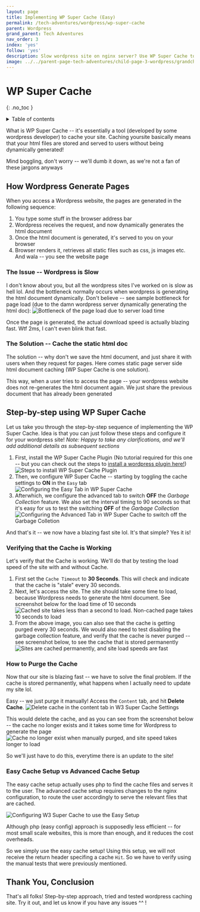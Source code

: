 ```yaml
---
layout: page
title: Implementing WP Super Cache (Easy)
permalink: /tech-adventures/wordpress/wp-super-cache
parent: Wordpress
grand_parent: Tech Adventures
nav_order: 3
index: 'yes'
follow: 'yes'
description: Slow wordpress site on nginx server? Use WP Super Cache to boost your site load times
image: ../../parent-page-tech-adventures/child-page-3-wordpress/grandchile-page-3-wp-super-cache/w3-super-cache.jpg
---
```


# WP Super Cache

{: .no_toc }

<details closed markdown="block">
  <summary>
    Table of contents
  </summary>
  {: .text-delta }
- TOC
{:toc}
</details>

What is WP Super Cache -- it's essentially a tool (developed by some wordpress developer) to cache your site. Caching yoursite basically means that your html files are stored and served to users without being dynamically generated!

Mind boggling, don't worry -- we'll dumb it down, as we're not a fan of these jargons anyways

## How Wordpress Generate Pages

When you access a Wordpress website, the pages are generated in the following sequence:
1. You type some stuff in the browser address bar
2. Wordpress receives the request, and now dynamically generates the html document
3. Once the html document is generated, it's served to you on your browser
4. Browser renders it, retrieves all static files such as css, js images etc. And wala -- you see the website page

### The Issue -- Wordpress is Slow

I don't know about you, but all the wordpress sites I've worked on is slow as hell lol. And the bottleneck normally occurs when wordpress is generating the html document dynamically. Don't believe -- see sample bottleneck for page load (due to the damn wordpress server dynamically generating the html doc):
![Bottleneck of the page load due to server load time](../../parent-page-tech-adventures/child-page-3-wordpress/grandchile-page-3-wp-super-cache/image-content-download-speed.png)

Once the page is generated, the actual download speed is actually blazing fast. Wtf 2ms, I can't even blink that fast.

### The Solution -- Cache the static html doc
The solution -- why don't we save the html document, and just share it with users when they request for pages. Here comes static page server side html document caching (WP Super Cache is one solution).

This way, when a user tries to access the page -- your wordpress website does not re-generates the html document again. We just share the previous document that has already been generated

## Step-by-step using WP Super Cache

Let us take you through the step-by-step sequence of implementing the WP Super Cache. Idea is that you can just follow these steps and configure it for your wordpress site!
_Note: Happy to take any clarifications, and we'll add additional details as subsequent sections_

1. First, install the WP Super Cache Plugin (No tutorial required for this one -- but you can check out the steps to [install a wordpress plugin here!](https://www.scalahosting.com/blog/optimize-website-speed-with-wp-super-cache/))
![Steps to install WP Super Cache Plugin](../../parent-page-tech-adventures/child-page-3-wordpress/grandchile-page-3-wp-super-cache/image-steps-to-install-wp-super-cache-plugin.png)
2. Then, we configure WP Super Cache -- starting by toggling the cache settings to **ON** in the `Easy` tab
![Configuring the Easy Tab in WP Super Cache](../../parent-page-tech-adventures/child-page-3-wordpress/grandchile-page-3-wp-super-cache/image-configure-easy-wp-super-cache.png)
3. Afterwhich, we configure the advanced tab to switch **OFF** the _Garbage Collection_ feature. We also set the interval timing to 90 seconds so that it's easy for us to test the switching **OFF** of the _Garbage Collection_
![Configuring the Advanced Tab in WP Super Cache to switch off the Garbage Colletion](../../parent-page-tech-adventures/child-page-3-wordpress/grandchile-page-3-wp-super-cache/image-advanced-wp-super-cache-config.png)

And that's it -- we now have a blazing fast site lol. It's that simple? Yes it is!

### Verifying that the Cache is Working

Let's verify that the Cache is working. We'll do that by testing the load speed of the site with and without Cache.

1. First set the `Cache Timeout` to **30 Seconds**. This will check and indicate that the cache is "stale" every 30 seconds.
2. Next, let's access the site. The site should take some time to load, because Wordpress needs to generate the html document. See screenshot below for the load time of 10 seconds
![Cached site takes less than a second to load. Non-cached page takes 10 seconds to load](../../parent-page-tech-adventures/child-page-3-wordpress/grandchile-page-3-wp-super-cache/image-cache-testing-30seconds.png)
3. From the above image, you can also see that the cache is getting purged every 30 seconds. We would also need to test disabling the garbage collection feature, and verify that the cache is never purged -- see screenshot below, to see the cache that is stored permanently
![Sites are cached permanently, and site load speeds are fast](../../parent-page-tech-adventures/child-page-3-wordpress/grandchile-page-3-wp-super-cache/image-garbage-collector-turned-off.png)


### How to Purge the Cache

Now that our site is blazing fast -- we have to solve the final problem. If the cache is stored permanently, what happens when I actually need to update my site lol.

Easy -- we just purge it manually! Access the `Content` tab, and hit **Delete Cache**.
![Delete cache in the content tab in W3 Super Cache Settings](../../parent-page-tech-adventures/child-page-3-wordpress/grandchile-page-3-wp-super-cache/image-delete-all-cache.png)

This would delete the cache, and as you can see from the screenshot below -- the cache no longer exists and it takes some time for Wordpress to generate the page
![Cache no longer exist when manually purged, and site speed takes longer to load](../../parent-page-tech-adventures/child-page-3-wordpress/grandchile-page-3-wp-super-cache/image-manual-purge-load-site-increase.png)

So we'll just have to do this, everytime there is an update to the site!


### Easy Cache Setup vs Advanced Cache Setup

The easy cache setup actually uses php to find the cache files and serves it to the user. 
The advanced cache setup requires changes to the nginx configuration, to route the user accordingly to serve the relevant files that are cached.

![Configuring W3 Super Cache to use the Easy Setup](../../parent-page-tech-adventures/child-page-3-wordpress/grandchile-page-3-wp-super-cache/image-easy-vs-advanced-config.png)

Although php (easy config) approach is supposedly less efficient -- for most small scale websites, this is more than enough, and it reduces the cost overheads.

So we simply use the easy cache setup! Using this setup, we will not receive the return header specifing a cache `Hit`. 
So we have to verify using the manual tests that were previously mentioned.


## Thank You, Conclusion

That's all folks! Step-by-step approach, tried and tested wordpress caching site.
Try it out, and let us know if you have any issues ^^ !
